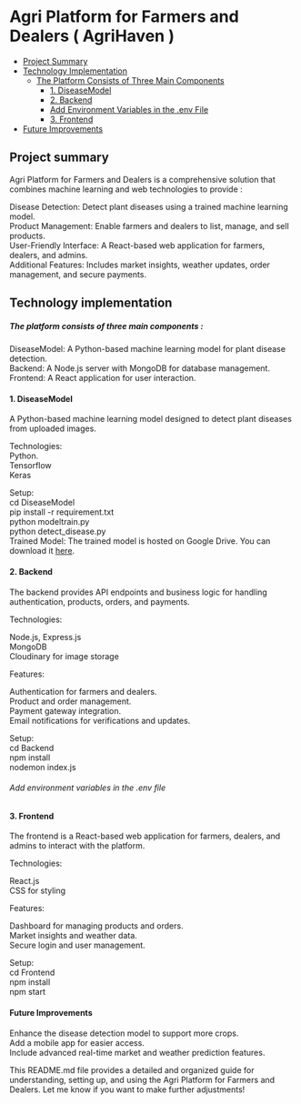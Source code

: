 # Agri Platform for Farmers and Dealers ( AgriHaven )

- [Project Summary](#project-summary)
- [Technology Implementation](#technology-implementation)
  - [The Platform Consists of Three Main Components](#the-platform-consists-of-three-main-components)
    - [1. DiseaseModel](#1-diseasemodel)
    - [2. Backend](#2-backend)
    - [Add Environment Variables in the .env File](#add-environment-variables-in-the-env-file)
    - [3. Frontend](#3-frontend)
- [Future Improvements](#future-improvements)


## Project summary

Agri Platform for Farmers and Dealers is a comprehensive solution that combines machine learning and web technologies to provide :  

Disease Detection: Detect plant diseases using a trained machine learning model.  
Product Management: Enable farmers and dealers to list, manage, and sell products.  
User-Friendly Interface: A React-based web application for farmers, dealers, and admins.  
Additional Features: Includes market insights, weather updates, order management, and secure payments.  


## Technology implementation

##### The platform consists of three main components :

DiseaseModel: A Python-based machine learning model for plant disease detection.  
Backend: A Node.js server with MongoDB for database management.  
Frontend: A React application for user interaction.  

#### 1. DiseaseModel
A Python-based machine learning model designed to detect plant diseases from uploaded images.  

Technologies:  
Python.  
Tensorflow  
Keras  

Setup:  
cd DiseaseModel  
pip install -r requirement.txt  
python modeltrain.py  
python detect_disease.py  
Trained Model: The trained model is hosted on Google Drive. You can download it [here](https://drive.google.com/file/d/1Saf949PPLOmf9rAFFGfRFJaXZxm2Tb5w/view).  

#### 2. Backend
The backend provides API endpoints and business logic for handling authentication, products, orders, and payments.  

Technologies:  

Node.js, Express.js  
MongoDB  
Cloudinary for image storage 

Features:  

Authentication for farmers and dealers.  
Product and order management.  
Payment gateway integration.  
Email notifications for verifications and updates.  

Setup:  
cd Backend  
npm install  
nodemon index.js  
###### Add environment variables in the .env file

#### 3. Frontend
The frontend is a React-based web application for farmers, dealers, and admins to interact with the platform.  

Technologies:  

React.js  
CSS for styling  

Features:  

Dashboard for managing products and orders.  
Market insights and weather data.  
Secure login and user management.  

Setup:  
cd Frontend  
npm install  
npm start  


#### Future Improvements
Enhance the disease detection model to support more crops.  
Add a mobile app for easier access.  
Include advanced real-time market and weather prediction features.  

This README.md file provides a detailed and organized guide for understanding, setting up, and using the Agri Platform for Farmers and Dealers. Let me know if you want to make further adjustments!

